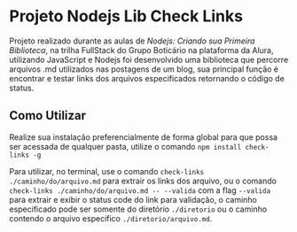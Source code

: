 # Projeto Nodejs Lib Check Links

Projeto realizado durante as aulas de *Nodejs: Criando sua Primeira Biblioteca*, na trilha FullStack do Grupo Boticário na plataforma da Alura, utilizando JavaScript e Nodejs foi desenvolvido uma biblioteca que percorre arquivos .md utilizados nas postagens de um blog, sua principal função é encontrar e testar links dos arquivos especificados retornando o código de status.

## Como Utilizar

Realize sua instalação preferencialmente de forma global para que possa ser acessada de qualquer pasta, utilize o comando `npm install check-links -g` 

Para utilizar, no terminal, use o comando `check-links ./caminho/do/arquivo.md` para extrair os links dos arquivo, ou o comando `check-links ./caminho/do/arquivo.md -- --valida` com a flag `--valida` para extrair e exibir o status code do link para validação, o caminho especificado pode ser somente do diretório `./diretorio` ou o caminho contendo o arquivo especifico `./diretorio/arquivo.md`.